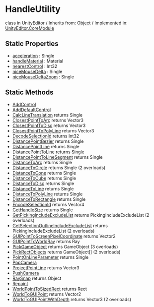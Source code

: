 # HandleUtility
class in UnityEditor
 / Inherits from: <a href="https://docs.unity3d.com/6000.0/Documentation/ScriptReference/Object.html">Object</a> / Implemented in: <a href="https://docs.unity3d.com/6000.0/Documentation/ScriptReference/UnityEditor.CoreModule.html">UnityEditor.CoreModule</a>

## Static Properties
- <a href="https://docs.unity3d.com/6000.0/Documentation/ScriptReference/HandleUtility-acceleration.html">acceleration</a> : Single
- <a href="https://docs.unity3d.com/6000.0/Documentation/ScriptReference/HandleUtility-handleMaterial.html">handleMaterial</a> : Material
- <a href="https://docs.unity3d.com/6000.0/Documentation/ScriptReference/HandleUtility-nearestControl.html">nearestControl</a> : Int32
- <a href="https://docs.unity3d.com/6000.0/Documentation/ScriptReference/HandleUtility-niceMouseDelta.html">niceMouseDelta</a> : Single
- <a href="https://docs.unity3d.com/6000.0/Documentation/ScriptReference/HandleUtility-niceMouseDeltaZoom.html">niceMouseDeltaZoom</a> : Single

## Static Methods
- <a href="https://docs.unity3d.com/6000.0/Documentation/ScriptReference/HandleUtility.AddControl.html">AddControl</a>
- <a href="https://docs.unity3d.com/6000.0/Documentation/ScriptReference/HandleUtility.AddDefaultControl.html">AddDefaultControl</a>
- <a href="https://docs.unity3d.com/6000.0/Documentation/ScriptReference/HandleUtility.CalcLineTranslation.html">CalcLineTranslation</a> returns Single
- <a href="https://docs.unity3d.com/6000.0/Documentation/ScriptReference/HandleUtility.ClosestPointToArc.html">ClosestPointToArc</a> returns Vector3
- <a href="https://docs.unity3d.com/6000.0/Documentation/ScriptReference/HandleUtility.ClosestPointToDisc.html">ClosestPointToDisc</a> returns Vector3
- <a href="https://docs.unity3d.com/6000.0/Documentation/ScriptReference/HandleUtility.ClosestPointToPolyLine.html">ClosestPointToPolyLine</a> returns Vector3
- <a href="https://docs.unity3d.com/6000.0/Documentation/ScriptReference/HandleUtility.DecodeSelectionId.html">DecodeSelectionId</a> returns Int32
- <a href="https://docs.unity3d.com/6000.0/Documentation/ScriptReference/HandleUtility.DistancePointBezier.html">DistancePointBezier</a> returns Single
- <a href="https://docs.unity3d.com/6000.0/Documentation/ScriptReference/HandleUtility.DistancePointLine.html">DistancePointLine</a> returns Single
- <a href="https://docs.unity3d.com/6000.0/Documentation/ScriptReference/HandleUtility.DistancePointToLine.html">DistancePointToLine</a> returns Single
- <a href="https://docs.unity3d.com/6000.0/Documentation/ScriptReference/HandleUtility.DistancePointToLineSegment.html">DistancePointToLineSegment</a> returns Single
- <a href="https://docs.unity3d.com/6000.0/Documentation/ScriptReference/HandleUtility.DistanceToArc.html">DistanceToArc</a> returns Single
- <a href="https://docs.unity3d.com/6000.0/Documentation/ScriptReference/HandleUtility.DistanceToCircle.html">DistanceToCircle</a> returns Single (2 overloads)
- <a href="https://docs.unity3d.com/6000.0/Documentation/ScriptReference/HandleUtility.DistanceToCone.html">DistanceToCone</a> returns Single
- <a href="https://docs.unity3d.com/6000.0/Documentation/ScriptReference/HandleUtility.DistanceToCube.html">DistanceToCube</a> returns Single
- <a href="https://docs.unity3d.com/6000.0/Documentation/ScriptReference/HandleUtility.DistanceToDisc.html">DistanceToDisc</a> returns Single
- <a href="https://docs.unity3d.com/6000.0/Documentation/ScriptReference/HandleUtility.DistanceToLine.html">DistanceToLine</a> returns Single
- <a href="https://docs.unity3d.com/6000.0/Documentation/ScriptReference/HandleUtility.DistanceToPolyLine.html">DistanceToPolyLine</a> returns Single
- <a href="https://docs.unity3d.com/6000.0/Documentation/ScriptReference/HandleUtility.DistanceToRectangle.html">DistanceToRectangle</a> returns Single
- <a href="https://docs.unity3d.com/6000.0/Documentation/ScriptReference/HandleUtility.EncodeSelectionId.html">EncodeSelectionId</a> returns Vector4
- <a href="https://docs.unity3d.com/6000.0/Documentation/ScriptReference/HandleUtility.GetHandleSize.html">GetHandleSize</a> returns Single
- <a href="https://docs.unity3d.com/6000.0/Documentation/ScriptReference/HandleUtility.GetPickingIncludeExcludeList.html">GetPickingIncludeExcludeList</a> returns PickingIncludeExcludeList (2 overloads)
- <a href="https://docs.unity3d.com/6000.0/Documentation/ScriptReference/HandleUtility.GetSelectionOutlineIncludeExcludeList.html">GetSelectionOutlineIncludeExcludeList</a> returns PickingIncludeExcludeList (2 overloads)
- <a href="https://docs.unity3d.com/6000.0/Documentation/ScriptReference/HandleUtility.GUIPointToScreenPixelCoordinate.html">GUIPointToScreenPixelCoordinate</a> returns Vector2
- <a href="https://docs.unity3d.com/6000.0/Documentation/ScriptReference/HandleUtility.GUIPointToWorldRay.html">GUIPointToWorldRay</a> returns Ray
- <a href="https://docs.unity3d.com/6000.0/Documentation/ScriptReference/HandleUtility.PickGameObject.html">PickGameObject</a> returns GameObject (3 overloads)
- <a href="https://docs.unity3d.com/6000.0/Documentation/ScriptReference/HandleUtility.PickRectObjects.html">PickRectObjects</a> returns GameObject[] (2 overloads)
- <a href="https://docs.unity3d.com/6000.0/Documentation/ScriptReference/HandleUtility.PointOnLineParameter.html">PointOnLineParameter</a> returns Single
- <a href="https://docs.unity3d.com/6000.0/Documentation/ScriptReference/HandleUtility.PopCamera.html">PopCamera</a>
- <a href="https://docs.unity3d.com/6000.0/Documentation/ScriptReference/HandleUtility.ProjectPointLine.html">ProjectPointLine</a> returns Vector3
- <a href="https://docs.unity3d.com/6000.0/Documentation/ScriptReference/HandleUtility.PushCamera.html">PushCamera</a>
- <a href="https://docs.unity3d.com/6000.0/Documentation/ScriptReference/HandleUtility.RaySnap.html">RaySnap</a> returns Object
- <a href="https://docs.unity3d.com/6000.0/Documentation/ScriptReference/HandleUtility.Repaint.html">Repaint</a>
- <a href="https://docs.unity3d.com/6000.0/Documentation/ScriptReference/HandleUtility.WorldPointToSizedRect.html">WorldPointToSizedRect</a> returns Rect
- <a href="https://docs.unity3d.com/6000.0/Documentation/ScriptReference/HandleUtility.WorldToGUIPoint.html">WorldToGUIPoint</a> returns Vector2
- <a href="https://docs.unity3d.com/6000.0/Documentation/ScriptReference/HandleUtility.WorldToGUIPointWithDepth.html">WorldToGUIPointWithDepth</a> returns Vector3 (2 overloads)
